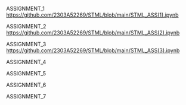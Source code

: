 ASSIGNMENT_1
https://github.com/2303A52269/STML/blob/main/STML_ASS(1).ipynb

ASSIGNMENT_2
https://github.com/2303A52269/STML/blob/main/STML_ASS(2).ipynb

ASSIGNMENT_3
https://github.com/2303A52269/STML/blob/main/STML_ASS(3).ipynb

ASSIGNMENT_4

ASSIGNMENT_5

ASSIGNMENT_6

ASSIGNMENT_7
